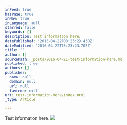 ```yaml
---
inFeed: true
hasPage: true
inNav: true
inLanguage: null
starred: false
keywords: []
description: Test information here.
datePublished: '2016-04-22T03:23:29.430Z'
dateModified: '2016-04-22T03:23:23.705Z'
title: ''
author: []
sourcePath: _posts/2016-04-21-test-information-here.md
published: true
authors: []
publisher:
  name: null
  domain: null
  url: null
  favicon: null
url: test-information-here/index.html
_type: Article

---
```

Test information here.
![](https://the-grid-user-content.s3-us-west-2.amazonaws.com/7b66575a-22d7-4442-85e3-b1a56fbeba7c.jpg)